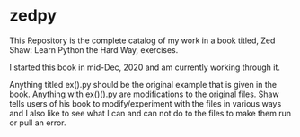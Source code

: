 # zedpy
This Repository is the complete catalog of my work in a book titled, Zed Shaw: Learn Python the Hard Way, exercises.

I started this book in mid-Dec, 2020 and am currently working through it.

Anything titled ex().py should be the original example that is given in the book. Anything with ex()().py are modifications to the original files. 
Shaw tells users of his book to modify/experiment with the files in various ways and I also like to see what I can and can not do to the files to make
them run or pull an error.
